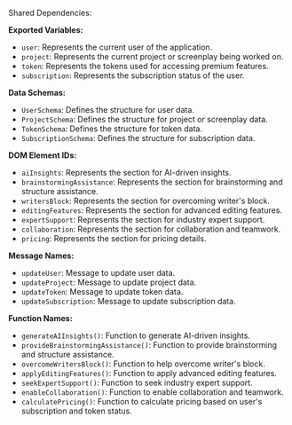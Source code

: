 Shared Dependencies:

**Exported Variables:**
- `user`: Represents the current user of the application.
- `project`: Represents the current project or screenplay being worked on.
- `token`: Represents the tokens used for accessing premium features.
- `subscription`: Represents the subscription status of the user.

**Data Schemas:**
- `UserSchema`: Defines the structure for user data.
- `ProjectSchema`: Defines the structure for project or screenplay data.
- `TokenSchema`: Defines the structure for token data.
- `SubscriptionSchema`: Defines the structure for subscription data.

**DOM Element IDs:**
- `aiInsights`: Represents the section for AI-driven insights.
- `brainstormingAssistance`: Represents the section for brainstorming and structure assistance.
- `writersBlock`: Represents the section for overcoming writer's block.
- `editingFeatures`: Represents the section for advanced editing features.
- `expertSupport`: Represents the section for industry expert support.
- `collaboration`: Represents the section for collaboration and teamwork.
- `pricing`: Represents the section for pricing details.

**Message Names:**
- `updateUser`: Message to update user data.
- `updateProject`: Message to update project data.
- `updateToken`: Message to update token data.
- `updateSubscription`: Message to update subscription data.

**Function Names:**
- `generateAIInsights()`: Function to generate AI-driven insights.
- `provideBrainstormingAssistance()`: Function to provide brainstorming and structure assistance.
- `overcomeWritersBlock()`: Function to help overcome writer's block.
- `applyEditingFeatures()`: Function to apply advanced editing features.
- `seekExpertSupport()`: Function to seek industry expert support.
- `enableCollaboration()`: Function to enable collaboration and teamwork.
- `calculatePricing()`: Function to calculate pricing based on user's subscription and token status.